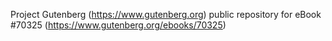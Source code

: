 Project Gutenberg (https://www.gutenberg.org) public repository for
eBook #70325 (https://www.gutenberg.org/ebooks/70325)
